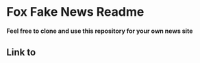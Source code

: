 # Fox Fake News Readme

**Feel free to clone and use this repository for your own news site**

## Link to 